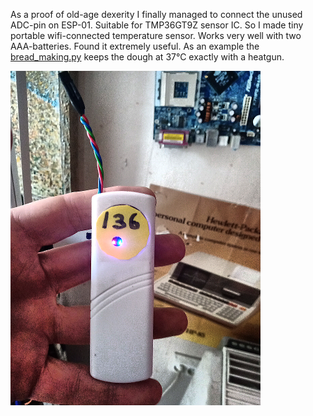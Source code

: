 As a proof of old-age dexerity I finally managed to connect the unused ADC-pin on ESP-01.
Suitable for TMP36GT9Z sensor IC. So I made tiny portable wifi-connected temperature sensor.
Works very well with two AAA-batteries. Found it extremely useful. As an example
the <a href=bread_making.py>bread_making.py</a> keeps the dough at 37°C exactly with a heatgun.

<img src = kuva.png >
